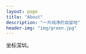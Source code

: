 ```yaml
---
layout: page
title: "About"
description: "一片纯净的自留地" 
header-img: "img/green.jpg"
---
```


坐标深圳。





